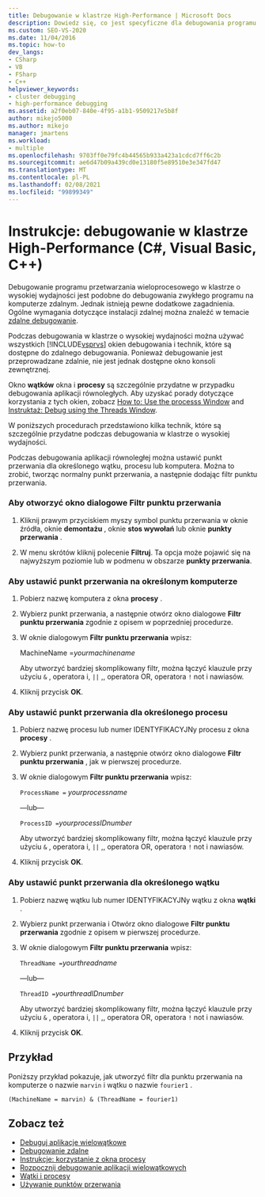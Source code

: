 ```yaml
---
title: Debugowanie w klastrze High-Performance | Microsoft Docs
description: Dowiedz się, co jest specyficzne dla debugowania programu przetwarzania wieloprocesowego w klastrze o wysokiej wydajności. Dwa okna są szczególnie przydatne, a istnieją specjalne techniki.
ms.custom: SEO-VS-2020
ms.date: 11/04/2016
ms.topic: how-to
dev_langs:
- CSharp
- VB
- FSharp
- C++
helpviewer_keywords:
- cluster debugging
- high-performance debugging
ms.assetid: a2f0eb07-840e-4f95-a1b1-9509217e5b8f
author: mikejo5000
ms.author: mikejo
manager: jmartens
ms.workload:
- multiple
ms.openlocfilehash: 9703ff0e79fc4b44565b933a423a1cdcd7ff6c2b
ms.sourcegitcommit: ae6d47b09a439cd0e13180f5e89510e3e347fd47
ms.translationtype: MT
ms.contentlocale: pl-PL
ms.lasthandoff: 02/08/2021
ms.locfileid: "99899349"
---
```

# <a name="how-to-debug-on-a-high-performance-cluster-c-visual-basic-c"></a>Instrukcje: debugowanie w klastrze High-Performance (C#, Visual Basic, C++)

Debugowanie programu przetwarzania wieloprocesowego w klastrze o wysokiej wydajności jest podobne do debugowania zwykłego programu na komputerze zdalnym. Jednak istnieją pewne dodatkowe zagadnienia. Ogólne wymagania dotyczące instalacji zdalnej można znaleźć w temacie [zdalne debugowanie](../debugger/remote-debugging.md).

 Podczas debugowania w klastrze o wysokiej wydajności można używać wszystkich [!INCLUDE[vsprvs](../code-quality/includes/vsprvs_md.md)] okien debugowania i technik, które są dostępne do zdalnego debugowania. Ponieważ debugowanie jest przeprowadzane zdalnie, nie jest jednak dostępne okno konsoli zewnętrznej.

 Okno **wątków** okna i **procesy** są szczególnie przydatne w przypadku debugowania aplikacji równoległych. Aby uzyskać porady dotyczące korzystania z tych okien, zobacz [How to: Use the processs Window](/previous-versions/visualstudio/visual-studio-2010/7h8h5sdw(v=vs.100)) and [Instruktaż: Debug using the Threads Window](../debugger/how-to-use-the-threads-window.md).

 W poniższych procedurach przedstawiono kilka technik, które są szczególnie przydatne podczas debugowania w klastrze o wysokiej wydajności.

 Podczas debugowania aplikacji równoległej można ustawić punkt przerwania dla określonego wątku, procesu lub komputera. Można to zrobić, tworząc normalny punkt przerwania, a następnie dodając filtr punktu przerwania.

### <a name="to-open-the-breakpoint-filter-dialog-box"></a>Aby otworzyć okno dialogowe Filtr punktu przerwania

1. Kliknij prawym przyciskiem myszy symbol punktu przerwania w oknie źródła, oknie **demontażu** , oknie **stos wywołań** lub oknie **punkty przerwania** .

2. W menu skrótów kliknij polecenie **Filtruj**. Ta opcja może pojawić się na najwyższym poziomie lub w podmenu w obszarze **punkty przerwania**.

### <a name="to-set-a-breakpoint-on-a-specific-computer"></a>Aby ustawić punkt przerwania na określonym komputerze

1. Pobierz nazwę komputera z okna **procesy** .

2. Wybierz punkt przerwania, a następnie otwórz okno dialogowe **Filtr punktu przerwania** zgodnie z opisem w poprzedniej procedurze.

3. W oknie dialogowym **Filtr punktu przerwania** wpisz:

     MachineName =*yourmachinename*

     Aby utworzyć bardziej skomplikowany filtr, można łączyć klauzule przy użyciu `&` , operatora i, `||` ,, operatora OR, operatora `!` not i nawiasów.

4. Kliknij przycisk **OK**.

### <a name="to-set-a-breakpoint-on-a-specific-process"></a>Aby ustawić punkt przerwania dla określonego procesu

1. Pobierz nazwę procesu lub numer IDENTYFIKACYJNy procesu z okna **procesy** .

2. Wybierz punkt przerwania, a następnie otwórz okno dialogowe **Filtr punktu przerwania** , jak w pierwszej procedurze.

3. W oknie dialogowym **Filtr punktu przerwania** wpisz:

     `ProcessName =`  *yourprocessname*

     —lub—

     `ProcessID =`*yourprocessIDnumber*

     Aby utworzyć bardziej skomplikowany filtr, można łączyć klauzule przy użyciu `&` , operatora i, `||` ,, operatora OR, operatora `!` not i nawiasów.

4. Kliknij przycisk **OK**.

### <a name="to-set-a-breakpoint-on-a-specific-thread"></a>Aby ustawić punkt przerwania dla określonego wątku

1. Pobierz nazwę wątku lub numer IDENTYFIKACYJNy wątku z okna **wątki** .

2. Wybierz punkt przerwania i Otwórz okno dialogowe **Filtr punktu przerwania** zgodnie z opisem w pierwszej procedurze.

3. W oknie dialogowym **Filtr punktu przerwania** wpisz:

     `ThreadName =`*yourthreadname*

     —lub—

     `ThreadID =`*yourthreadIDnumber*

     Aby utworzyć bardziej skomplikowany filtr, można łączyć klauzule przy użyciu `&` , operatora i, `||` ,, operatora OR, operatora `!` not i nawiasów.

4. Kliknij przycisk **OK**.

## <a name="example"></a>Przykład
 Poniższy przykład pokazuje, jak utworzyć filtr dla punktu przerwania na komputerze o nazwie `marvin` i wątku o nazwie `fourier1` .

`(MachineName = marvin) & (ThreadName = fourier1)`

## <a name="see-also"></a>Zobacz też
- [Debuguj aplikacje wielowątkowe](../debugger/debug-multithreaded-applications-in-visual-studio.md)
- [Debugowanie zdalne](../debugger/remote-debugging.md)
- [Instrukcje: korzystanie z okna procesy](/previous-versions/visualstudio/visual-studio-2010/7h8h5sdw(v=vs.100))
- [Rozpocznij debugowanie aplikacji wielowątkowych](../debugger/get-started-debugging-multithreaded-apps.md)
- [Wątki i procesy](/previous-versions/visualstudio/visual-studio-2010/ms164740(v=vs.100))
- [Używanie punktów przerwania](../debugger/using-breakpoints.md)